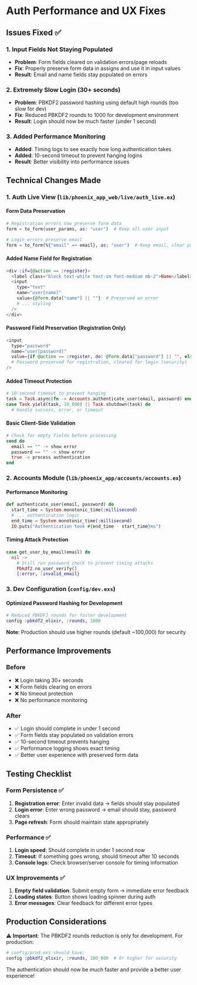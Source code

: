 # Auth Performance and UX Fixes

## Issues Fixed ✅

### 1. Input Fields Not Staying Populated
- **Problem**: Form fields cleared on validation errors/page reloads
- **Fix**: Properly preserve form data in assigns and use it in input values
- **Result**: Email and name fields stay populated on errors

### 2. Extremely Slow Login (30+ seconds)
- **Problem**: PBKDF2 password hashing using default high rounds (too slow for dev)
- **Fix**: Reduced PBKDF2 rounds to 1000 for development environment
- **Result**: Login should now be much faster (under 1 second)

### 3. Added Performance Monitoring
- **Added**: Timing logs to see exactly how long authentication takes
- **Added**: 10-second timeout to prevent hanging logins
- **Result**: Better visibility into performance issues

## Technical Changes Made

### 1. Auth Live View (`lib/phoenix_app_web/live/auth_live.ex`)

#### Form Data Preservation
```elixir
# Registration errors now preserve form data
form = to_form(user_params, as: "user")  # Keep all user input

# Login errors preserve email
form = to_form(%{"email" => email}, as: "user")  # Keep email, clear password
```

#### Added Name Field for Registration
```elixir
<div :if={@action == :register}>
  <label class="block text-white text-sm font-medium mb-2">Name</label>
  <input 
    type="text" 
    name="user[name]" 
    value={@form.data["name"] || ""}  # Preserved on error
    # ... styling
  />
</div>
```

#### Password Field Preservation (Registration Only)
```elixir
<input 
  type="password" 
  name="user[password]" 
  value={if @action == :register, do: @form.data["password"] || "", else: ""}
  # Password preserved for registration, cleared for login (security)
/>
```

#### Added Timeout Protection
```elixir
# 10-second timeout to prevent hanging
task = Task.async(fn -> Accounts.authenticate_user(email, password) end)
case Task.yield(task, 10_000) || Task.shutdown(task) do
  # Handle success, error, or timeout
```

#### Basic Client-Side Validation
```elixir
# Check for empty fields before processing
cond do
  email == "" -> show error
  password == "" -> show error
  true -> process authentication
end
```

### 2. Accounts Module (`lib/phoenix_app/accounts/accounts.ex`)

#### Performance Monitoring
```elixir
def authenticate_user(email, password) do
  start_time = System.monotonic_time(:millisecond)
  # ... authentication logic
  end_time = System.monotonic_time(:millisecond)
  IO.puts("Authentication took #{end_time - start_time}ms")
```

#### Timing Attack Protection
```elixir
case get_user_by_email(email) do
  nil ->
    # Still run password check to prevent timing attacks
    Pbkdf2.no_user_verify()
    {:error, :invalid_email}
```

### 3. Dev Configuration (`config/dev.exs`)

#### Optimized Password Hashing for Development
```elixir
# Reduced PBKDF2 rounds for faster development
config :pbkdf2_elixir, :rounds, 1000
```

**Note**: Production should use higher rounds (default ~100,000) for security

## Performance Improvements

### Before
- ❌ Login taking 30+ seconds
- ❌ Form fields clearing on errors
- ❌ No timeout protection
- ❌ No performance monitoring

### After
- ✅ Login should complete in under 1 second
- ✅ Form fields stay populated on validation errors
- ✅ 10-second timeout prevents hanging
- ✅ Performance logging shows exact timing
- ✅ Better user experience with preserved form data

## Testing Checklist

### Form Persistence ✅
1. **Registration error**: Enter invalid data → fields should stay populated
2. **Login error**: Enter wrong password → email should stay, password clears
3. **Page refresh**: Form should maintain state appropriately

### Performance ✅
1. **Login speed**: Should complete in under 1 second now
2. **Timeout**: If something goes wrong, should timeout after 10 seconds
3. **Console logs**: Check browser/server console for timing information

### UX Improvements ✅
1. **Empty field validation**: Submit empty form → immediate error feedback
2. **Loading states**: Button shows loading spinner during auth
3. **Error messages**: Clear feedback for different error types

## Production Considerations

⚠️ **Important**: The PBKDF2 rounds reduction is only for development. For production:

```elixir
# config/prod.exs should have:
config :pbkdf2_elixir, :rounds, 100_000  # Or higher for security
```

The authentication should now be much faster and provide a better user experience!